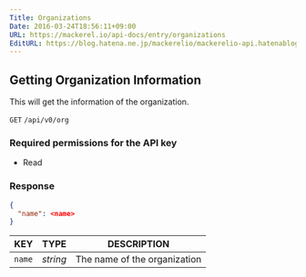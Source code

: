 ```yaml
---
Title: Organizations
Date: 2016-03-24T18:56:11+09:00
URL: https://mackerel.io/api-docs/entry/organizations
EditURL: https://blog.hatena.ne.jp/mackerelio/mackerelio-api.hatenablog.mackerel.io/atom/entry/10328537792368377880
---
```


<h2 id="get">Getting Organization Information</h2>

This will get the information of the organization.

<p class="type-get">
  <code>GET</code>
  <code>/api/v0/org</code>
</p>

### Required permissions for the API key

<ul class="api-key">
  <li class="label-read">Read</li>
</ul>

### Response

```json
{
  "name": <name>
}
```

| KEY            | TYPE     | DESCRIPTION |
| -------------- | -------- | ----------- |
| `name`         | *string* | The name of the organization |
